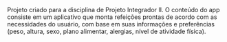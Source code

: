 Projeto criado para a disciplina de Projeto Integrador II. O conteúdo do app consiste em um aplicativo que monta refeições prontas de acordo com as necessidades do usuário, com base em suas informações e preferências (peso, altura, sexo, plano alimentar, alergias, nível de atividade física).
